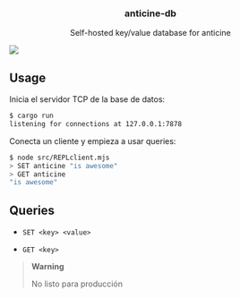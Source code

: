 <p align="center">
  <h3 align="center">
      anticine-db
  </h3>
  <p align="center">
    Self-hosted key/value database for <a src="https://github.com/GNUfamilia-fisi/anticine">anticine</a>
  </p>
</p>

<img src="https://raw.githubusercontent.com/GNUfamilia-fisi/anticine/main/media/Anticine.png" />

## Usage

Inicia el servidor TCP de la base de datos:

```bash
$ cargo run
listening for connections at 127.0.0.1:7878
```

Conecta un cliente y empieza a usar queries:

```bash
$ node src/REPLclient.mjs
> SET anticine "is awesome"
> GET anticine
"is awesome"
```

## Queries

- `SET <key> <value>`

- `GET <key>`

> **Warning**
>
> No listo para producción
